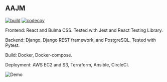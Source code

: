 ## AAJM

[![build](https://circleci.com/gh/ahmed1293/aajm_list.svg?style=shield)](https://circleci.com/gh/ahmed1293/aajm_list) 
[![codecov](https://codecov.io/gh/ahmed1293/aajm_list/branch/master/graph/badge.svg)](https://codecov.io/gh/ahmed1293/aajm_list)

Frontend: React and Bulma CSS. Tested with Jest and React Testing Library.

Backend: Django, Django REST framework, and PostgreSQL. Tested with Pytest.

Build: Docker, Docker-compose.

Deployment: AWS EC2 and S3, Terraform, Ansible, CircleCI.

![Demo](/preview/demo.gif)
